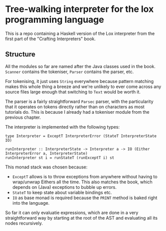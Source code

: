 # Tree-walking interpreter for the lox programming language

This is a repo containing a Haskell version of the Lox interpreter from the first part of the "Crafting Interpreters" book.

## Structure

All the modules so far are named after the Java classes used in the book. `Scanner` contains the tokeniser, `Parser` contains the parser, etc.

For tokenising, it just uses `String` everywhere because pattern matching makes this whole thing a breeze and we're unlikely to ever come across any source files large enough that switching to `Text` would be worth it.

The parser is a fairly straightforward `Parsec` parser, with the particularity that it operates on tokens directly rather than on characters as most tutorials do. This is because I already had a tokeniser module from the previous chapter.

The interpreter is implemented with the following types:
```
type Interpreter = ExceptT InterpreterError (StateT InterpreterState IO)

runInterpreter :: InterpreterState -> Interpreter a -> IO (Either InterpreterError a, InterpreterState)
runInterpreter st i = runStateT (runExceptT i) st
```

This monad stack was chosen because:
- `ExceptT` allows is to throw exceptions from anywhere without having to wrap/unwrap Eithers all the time. This also matches the book, which depends on (Java) exceptions to bubble up errors.
- `StateT` to keep state about variable bindings etc.
- `IO` as base monad is required because the `PRINT` method is baked right into the language.

So far it can only evaluatie expressions, which are done in a very straightforward way by starting at the root of the AST and evaluating all its nodes recursively.
